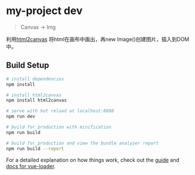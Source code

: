 # my-project dev

> Canvas -> Img

利用[html2canvas](http://html2canvas.hertzen.com/getting-started/)</a> 将html在画布中画出，再new Image()创建图片，插入到DOM中。

## Build Setup

``` bash
# install dependencies
npm install

# install html2canvas
npm install html2canvas

# serve with hot reload at localhost:8880
npm run dev

# build for production with minification
npm run build

# build for production and view the bundle analyzer report
npm run build --report

```

For a detailed explanation on how things work, check out the [guide](http://vuejs-templates.github.io/webpack/) and [docs for vue-loader](http://vuejs.github.io/vue-loader).
